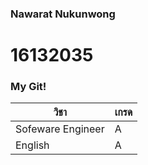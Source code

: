 ### Nawarat Nukunwong

# 16132035
### My Git!
วิชา | เกรด
---------- | -----------
Sofeware Engineer | A
English | A